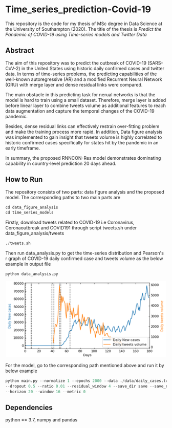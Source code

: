# Time_series_prediction-Covid-19
This repository is the code for my thesis of MSc degree in Data Science at the University of Southampton (2020). The title of the thesis is _Predict the Pandemic of COVID-19 using Time-series models and Twitter Data_ 

## Abstract
The aim of this repository was to predict the outbreak of COVID-19 (SARS-CoV-2) in the United States using historic daily confirmed cases and twitter data. In terms of time-series problems, the predicting capabilities of the well-known autoregressive (AR) and a modified Recurrent Neural Network (GRU) with merge layer and dense residual links were compared. 

The main obstacle in this predicting task for nerual networks is that the model is hard to train using a small dataset. Therefore, merge layer is added before linear layer to combine tweets volume as additional features to reach data augmentation and capture the temporal changes of the COVID-19 pandemic. 

Besides, dense residual links can effectively restrain over-fitting problem and make the training process more rapid. In addition, Data figure analysis was implemented to gain insight that tweets volume is highly correlated to historic confirmed cases specifically for states hit by the pandemic in an early timeframe. 

In summary, the proposed RNNCON-Res model demonstrates dominating capability in country-level prediction 20 days ahead. 

## How to Run
The repository consists of two parts: data figure analysis and the proposed model. The corresponding paths to two main parts are
```python
cd data_figure_analysis
cd time_series_models
```
Firstly, download tweets related to COVID-19 i.e Coronavirus, Coronaoutbreak and COVID191 through script tweets.sh under data_figure_analysis/tweets
```python
./tweets.sh
```

Then run data_analysis.py to get the time-series distribution and Pearson's r graph of COVID-19 daily confirmed case and tweets volume as the below example in output file
```python
python data_analysis.py
```
<div align=center><img src="data_figure_analysis/output/USA.png" width="500"></div>

For the model, go to the corresponding path mentioned above and run it by below example  
```python
python main.py --normalize 1 --epochs 2000 --data ./data/daily_cases.txt --tweets tweets_cases.txt --model RNNCON_Res \
--dropout 0.5 --ratio 0.01 --residual_window 4 --save_dir save --save_name rnncon_res.w-16.h-20.ratio.0.01.hw-4.pt \
--horizon 20 --window 16 --metric 0
```

## Dependencies
python == 3.7, numpy and pandas
